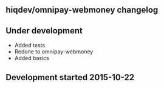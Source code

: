 hiqdev/omnipay-webmoney changelog
---------------------------------

## Under development

- Added tests
- Redone to omnipay-webmoney
- Added basics

## Development started 2015-10-22

